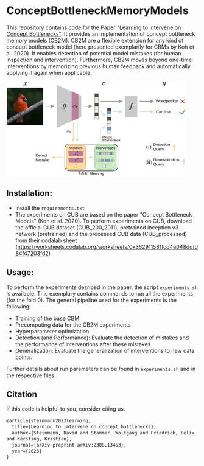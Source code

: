 # ConceptBottleneckMemoryModels

This repository contains code for the Paper ["Learning to Intervene on Concept Bottlenecks"](https://arxiv.org/abs/2308.13453). It provides an implementation of concept bottleneck memory models (CB2M). CB2M are a flexible extension for any kind of concept bottleneck model (here presented exemplarily for CBMs by Koh et al. 2020). It enables detection of potential model mistakes (for human inspection and intervention). Furthermore, CB2M moves beyond one-time interventions by memorizing previous human feedback and automatically applying it again when applicable. 

<img src="method.png" alt="CB2M overview" height="250">

## Installation:

* Install the `requirements.txt`
* The experiments on CUB are based on the paper "Concept Bottleneck Models" (Koh et al. 2020). To perform experiments on CUB, download the official CUB dataset (CUB_200_2011), pretrained inception v3 network (pretrained) and the processed CUB data (CUB_processed) from their codalab sheet (https://worksheets.codalab.org/worksheets/0x362911581fcd4e048ddfd84f47203fd2)

## Usage:

To perform the experiments desribed in the paper, the script `experiments.sh` is available. This exemplary contains commands to run all the experiments (for the fold 0). The general pipeline used for the experiments is the following:

* Training of the base CBM
* Precomputing data for the CB2M experiments
* Hyperparameter optimization
* Detection (and Performance): Evaluate the detection of mistakes and the performance of interventions after these mistakes
* Generalization: Evaluate the generalization of interventions to new data points.

Further details about run parameters can be found in `experiments.sh` and in the respective files.

## Citation

If this code is helpful to you, consider citing us.
```
@article{steinmann2023learning,
  title={Learning to intervene on concept bottlenecks},
  author={Steinmann, David and Stammer, Wolfgang and Friedrich, Felix and Kersting, Kristian},
  journal={arXiv preprint arXiv:2308.13453},
  year={2023}
}

